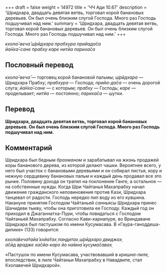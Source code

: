 +++
draft = false
weight = 14972
title = 'ЧЧ Ади 10.67'
description = 'Шридхара, двадцать девятая ветвь, торговал корой банановых деревьев. Он был очень близким слугой Господа. Много раз Господь подшучивал над ним.'
summary = 'Шридхара, двадцать девятая ветвь, торговал корой банановых деревьев. Он был очень близким слугой Господа. Много раз Господь подшучивал над ним.'
+++

_кхола̄-веча̄ ш́рӣдхара прабхура прийада̄са  
йа̄н̇ха̄-сане прабху каре нитйа париха̄са_

## Пословный перевод

_кхола̄_\-_веча̄_ — торговец корой банановой пальмы; _ш́рӣдхара_ — Шридхара Прабху; _прабхура_ — Господа; _прийа_\-_да̄са_ — очень дорогой слуга; _йа̄н̇ха̄_\-_сане_ — с которым; _прабху_ — Господь; _каре_ — проделывает; _нитйа_ — постоянно; _париха̄са_ — шутки.

## Перевод

**Шридхара, двадцать девятая ветвь, торговал корой банановых деревьев. Он был очень близким слугой Господа. Много раз Господь подшучивал над ним.**

## Комментарий

Шридхара был бедным _брахманом_ и зарабатывал на жизнь продажей коры бананового дерева, из которой делают чашки. Вероятнее всего, у него был участок с банановыми деревьями и он собирал листья, кору и нежную сердцевину банановых пальм и каждый день продавал все это рынке. Половину дохода он тратил на поклонение Ганге, а остальное — на собственные нужды. Когда Шри Чайтанья Махапрабху начал движение гражданского неповиновения против Кази, Шридхара танцевал от радости. Господь нередко пил воду из его кувшина. Накануне принятия Господом Чайтаньей _санньясы_ Шридхара принес Шачидеви тыкву, чтобы она приготовила ее Господу. Каждый год он приходил в Джаганнатха-Пури, чтобы повидаться с Господом Чайтаньей Махапрабху. Согласно Кави-карнапуре, во Вриндаване Шридхара был пастушком по имени Кусумасава. В «Гаура-ганоддеша-дипике» (133) говорится:

_кхола̄веча̄тайа̄ кхйа̄тах̣ пан̣д̣итах̣ ш́рӣдхаро двиджах̣  
а̄сӣд врадже ха̄сйа-каро йо на̄мна̄ кусума̄савах̣_

«Пастушок по имени Кусумасава, участвовавший в _кришна-лиле,_ впоследствии, в _лиле_ Чайтаньи Махапрабху в Навадвипе, стал Кхолавечей Шридхарой».
